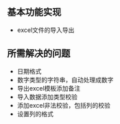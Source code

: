 ## 基本功能实现
- excel文件的导入导出
## 所需解决的问题
- 日期格式
- 数字类型的字符串，自动处理成数字
- 导出excel模板添加备注
- 导入数据添加类型校验
- 添加excel非法校验，包括列的校验
- 设置列的格式
